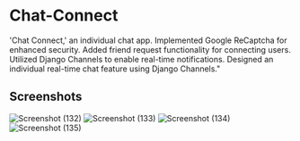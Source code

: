 # Chat-Connect
'Chat Connect,' an individual chat app. Implemented Google ReCaptcha for enhanced security. Added friend request functionality for connecting users. Utilized Django Channels to enable real-time notifications. Designed an individual real-time chat feature using Django Channels."

## Screenshots 
![Screenshot (132)](https://github.com/Sandeep-Bangwal/Chat-Connect/assets/66007838/96358e33-5fc7-4adc-ac62-c78600810da5)
![Screenshot (133)](https://github.com/Sandeep-Bangwal/Chat-Connect/assets/66007838/2ee87f66-5c98-48bc-820e-93d024090ae4)
![Screenshot (134)](https://github.com/Sandeep-Bangwal/Chat-Connect/assets/66007838/50130372-98d7-4190-8d2e-4587aa658a00)
![Screenshot (135)](https://github.com/Sandeep-Bangwal/Chat-Connect/assets/66007838/257f3eaa-ac75-450f-a001-4ba98059d955)
